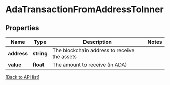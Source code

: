 # AdaTransactionFromAddressToInner

## Properties

Name | Type | Description | Notes
------------ | ------------- | ------------- | -------------
**address** | **string** | The blockchain address to receive the assets |
**value** | **float** | The amount to receive (in ADA) |

[[Back to API list]](../../README.md#api-endpoints)
